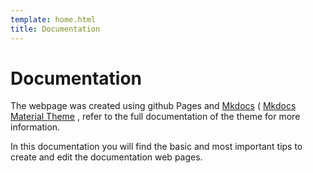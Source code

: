 ```yaml
---
template: home.html
title: Documentation
---
```


# Documentation

The webpage was created using github Pages and [Mkdocs](https://www.mkdocs.org/getting-started/) ( [Mkdocs Material Theme](https://squidfunk.github.io/mkdocs-material/getting-started/) , refer to the full documentation of the theme for more information. 

In this documentation you will find the basic and most important tips to create and edit the documentation web pages.
